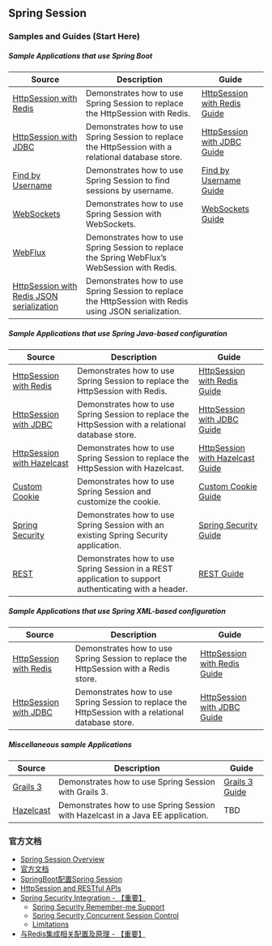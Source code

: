 ## Spring Session

### Samples and Guides (Start Here)

##### Sample Applications that use Spring Boot

| Source | Description | Guide |
| --- | --- | --- |
| [HttpSession with Redis](https://github.com/spring-projects/spring-session/tree/2.1.5.RELEASE/samples/boot/redis) | Demonstrates how to use Spring Session to replace the HttpSession with Redis. | [HttpSession with Redis Guide](https://docs.spring.io/spring-session/docs/current/reference/html5/guides/boot-redis.html) |
| [HttpSession with JDBC](https://github.com/spring-projects/spring-session/tree/2.1.5.RELEASE/samples/boot/jdbc) | Demonstrates how to use Spring Session to replace the HttpSession with a relational database store. | [HttpSession with JDBC Guide](https://docs.spring.io/spring-session/docs/current/reference/html5/guides/boot-jdbc.html) |
| [Find by Username](https://github.com/spring-projects/spring-session/tree/2.1.5.RELEASE/samples/boot/findbyusername) | Demonstrates how to use Spring Session to find sessions by username. | [Find by Username Guide](https://docs.spring.io/spring-session/docs/current/reference/html5/guides/boot-findbyusername.html) |
| [WebSockets](https://github.com/spring-projects/spring-session/tree/2.1.5.RELEASE/samples/boot/websocket) | Demonstrates how to use Spring Session with WebSockets. | [WebSockets Guide](https://docs.spring.io/spring-session/docs/current/reference/html5/guides/boot-websocket.html) |
| [WebFlux](https://github.com/spring-projects/spring-session/tree/2.1.5.RELEASE/samples/boot/webflux) | Demonstrates how to use Spring Session to replace the Spring WebFlux’s WebSession with Redis. |  |
| [HttpSession with Redis JSON serialization](https://github.com/spring-projects/spring-session/tree/2.1.5.RELEASE/samples/boot/redis-json) | Demonstrates how to use Spring Session to replace the HttpSession with Redis using JSON serialization. |  |

##### Sample Applications that use Spring Java-based configuration

| Source | Description | Guide |
| --- | --- | --- |
| [HttpSession with Redis](https://github.com/spring-projects/spring-session/tree/2.1.5.RELEASE/samples/javaconfig/redis) | Demonstrates how to use Spring Session to replace the HttpSession with Redis. | [HttpSession with Redis Guide](https://docs.spring.io/spring-session/docs/current/reference/html5/guides/java-redis.html) |
| [HttpSession with JDBC](https://github.com/spring-projects/spring-session/tree/2.1.5.RELEASE/samples/javaconfig/jdbc) | Demonstrates how to use Spring Session to replace the HttpSession with a relational database store. | [HttpSession with JDBC Guide](https://docs.spring.io/spring-session/docs/current/reference/html5/guides/java-jdbc.html) |
| [HttpSession with Hazelcast](https://github.com/spring-projects/spring-session/tree/2.1.5.RELEASE/samples/javaconfig/hazelcast) | Demonstrates how to use Spring Session to replace the HttpSession with Hazelcast. | [HttpSession with Hazelcast Guide](https://docs.spring.io/spring-session/docs/current/reference/html5/guides/java-hazelcast.html) |
| [Custom Cookie](https://github.com/spring-projects/spring-session/tree/2.1.5.RELEASE/samples/javaconfig/custom-cookie) | Demonstrates how to use Spring Session and customize the cookie. | [Custom Cookie Guide](https://docs.spring.io/spring-session/docs/current/reference/html5/guides/java-custom-cookie.html) |
| [Spring Security](https://github.com/spring-projects/spring-session/tree/2.1.5.RELEASE/samples/javaconfig/security) | Demonstrates how to use Spring Session with an existing Spring Security application. | [Spring Security Guide](https://docs.spring.io/spring-session/docs/current/reference/html5/guides/java-security.html) |
| [REST](https://github.com/spring-projects/spring-session/tree/2.1.5.RELEASE/samples/javaconfig/rest) | Demonstrates how to use Spring Session in a REST application to support authenticating with a header. | [REST Guide](https://docs.spring.io/spring-session/docs/current/reference/html5/guides/java-rest.html) |

##### Sample Applications that use Spring XML-based configuration

| Source | Description | Guide |
| --- | --- | --- |
| [HttpSession with Redis](https://github.com/spring-projects/spring-session/tree/2.1.5.RELEASE/samples/xml/redis) | Demonstrates how to use Spring Session to replace the HttpSession with a Redis store. | [HttpSession with Redis Guide](https://docs.spring.io/spring-session/docs/current/reference/html5/guides/xml-redis.html) |
| [HttpSession with JDBC](https://github.com/spring-projects/spring-session/tree/2.1.5.RELEASE/samples/xml/jdbc) | Demonstrates how to use Spring Session to replace the HttpSession with a relational database store. | [HttpSession with JDBC Guide](https://docs.spring.io/spring-session/docs/current/reference/html5/guides/xml-jdbc.html) |

##### Miscellaneous sample Applications

| Source | Description | Guide |
| --- | --- | --- |
| [Grails 3](https://github.com/spring-projects/spring-session/tree/2.1.5.RELEASE/samples/misc/grails3) | Demonstrates how to use Spring Session with Grails 3. | [Grails 3 Guide](https://docs.spring.io/spring-session/docs/current/reference/html5/guides/grails3.html) |
| [Hazelcast](https://github.com/spring-projects/spring-session/tree/2.1.5.RELEASE/samples/misc/hazelcast) | Demonstrates how to use Spring Session with Hazelcast in a Java EE application. | TBD |


### 官方文档

* [Spring Session Overview](https://spring.io/projects/spring-session)
* [官方文档](https://docs.spring.io/spring-session/docs/current/reference/html5/)
* [SpringBoot配置Spring Session](https://docs.spring.io/spring-boot/docs/2.1.3.RELEASE/reference/htmlsingle/#boot-features-session)
* [HttpSession and RESTful APIs](https://docs.spring.io/spring-session/docs/current/reference/html5/#httpsession-rest)
* [Spring Security Integration - 【重要】](https://docs.spring.io/spring-session/docs/current/reference/html5/#spring-security)
    * [Spring Security Remember-me Support](https://docs.spring.io/spring-session/docs/current/reference/html5/#spring-security-rememberme)
    * [Spring Security Concurrent Session Control](https://docs.spring.io/spring-session/docs/current/reference/html5/#spring-security-concurrent-sessions)
    * [Limitations](https://docs.spring.io/spring-session/docs/current/reference/html5/#spring-security-concurrent-sessions-limitations)
* [与Redis集成相关配置及原理 - 【重要】](https://docs.spring.io/spring-session/docs/current/reference/html5/#api-redisoperationssessionrepository)
